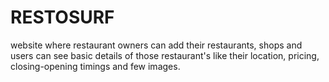 # RESTOSURF

website where restaurant owners can add their restaurants, shops and users can see basic details of those restaurant's like their location, pricing, closing-opening timings and few images.

